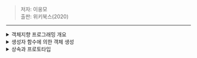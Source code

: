 > 저자: 이웅모<br>
> 출판: 위키북스(2020)<br>
***
<details>
<summary>객체지향 프로그래밍 개요</summary>
<div markdown="1">

객체지향 프로그래밍은 프로그램을 명령어 또는 함수의 목록으로 보는 전통적인 명령형 프로그래밍(imperative programming)의 절차지향적 관점에서 벗어나 여러 개의 독립적 단위, 즉 **객체(object)의 집합으로 프로그램을 표현**하려는 프로그래밍 패러다임을 말한다.  
이는 실세계의 실체(사물이나 개념)를 인식하는 철학적 사고를 프로그래밍에 접목하려는 시도에서 시작한다. **실체는 특징이나 성질을 나타내는 속성(attribute/property)을 가지고 있고, 이를 통해 실체를 인식하거나 구별**할 수 있다.  
다양한 속성 중에서 프로그래밍에 필요한 속성만 간추려 내어 표현하는 것을 **추상화(abstraction)**라 한다.  
**객체지향 프로그래밍은 객체의 상태(state)를 나타내는 데이터와 상태 데이터를 조작할 수 있는 동작(behavior)을 하나의 논리적인 단위로 묶어 생각한다.  
**객체는 상태 데이터(프로퍼티)와 동작(메서드)을 하나의 논리적인 단위로 묶은 복합적인 자료구조**다.  
각 객체는 고유의 기능을 갖는 독립적인 부품으로 볼 수 있지만 자신의 고유한 기능을 수행하면서 다른 객체와 **관계성(relationship)**을 가질 수 있다. 다른 객체와 메시지를 주고받거나 데이터를 처리할 수도 있다. 또는 다른 객체의 상태 데이터나 동작을 **상속**받아 사용하기도 한다.
```js
// 상태 데이터(이름과 주소), 동작(커밋과 운동)이 하나의 단위로 구성된 객체 person
const person = {
  name: 'John',
  addresss: 'Seoul',
  makeCommit (input) {
    return `a result of ${input}`
  },
  doPullUps (numsOfRepetition) {
    return `a result of ${numsOfRepetition}`
  }
}
```
<260 ~ 261쪽>

</div>
</details>
<details>
<summary>생성자 함수에 의한 객체 생성</summary>
<div markdown="1">

## Object 생성자 함수  
new 연산자와 함께 Object 생성자 함수를 호출하면 빈 객체를 생성하여 반환한다. 빈 객체 생성 후 프로퍼티 또는 메서드를 추가하여 객체를 완성할 수 있다.
```js
// 빈 객체 생성
const person = new Object()

// 프로퍼티 추가
person.name = 'John'
person.sayHello = function () {
  console.log(`Hi! My name is ${this.name}`)
}

console.log(person)  // {name: "John", sayHello: f}
person.sayHello()  // Hi! My name is John
```
생성자 함수(constructor)란 new 연산자와 함께 호출하여 객체(인스턴스)를 생성하는 함수를 말한다. 생성자 함수에 의해 생성된 객체를 인스턴스(instance)라 한다.  
## 생성자 함수
### 객체 리터럴에 의한 객체 생성 방식의 문제점
객체 리터럴에 의한 객체 생성 방식은 직관적이고 간편하지만 단 하나의 객체만 생성한다. 따라서 동일한 프로퍼티를 갖는 객체를 여러 개 생성해야 하는 경우 매번 같은 프로퍼티를 기술해야 하기 때문에 비효율적이다.  
객체는 프로퍼티를 통해 객체 고유의 상태(state)를 표현하고, 메서드를 통해 상태 데이터인 프로퍼티를 참조하고 조작하는 동작(behavior)을 표현한다. 따라서 **프로퍼티는 객체마다 프로퍼티 값이 다를 수 있지만 메서드는 내용이 동일한 경우가 일반적**이다.  
### 생성자 함수에 의한 객체 생성 방식의 장점
생성자 함수에 의한 객체 생성 방식은 마치 객체(인스턴스)를 생성하기 위한 탬플릿(클래스)처럼 **프로퍼티 구조가 동일한 객체 여러 개를 간편하게 생성**할 수 있다.
```js
// 생성자 함수: 일반 함수와 동일한 방식으로 정의
function Circle (radius) {
  // 생성자 함수 내부의 this는 생성자 함수가 생성할 인스턴스를 가리킨다.
  this.radius = radius
  this.getDiameter = function () {
    return 2 * this.radius
  }
}

// 인스턴스의 생성: new 연산자와 함께 호출 -> 생성자 함수로 동작
const circle1 = new Circle(5)  // 반지름이 5인 Circle 객체를 생성
const circle2 = new Circle(10) // 반지름이 10인 Circle 객체를 생성

console.log(circle1.getDiameter())  // 10
console.log(circle2.getDiameter())  // 20
```
생성자 함수는 이름 그대로 객체(인스턴스)를 생성하는 함수다.  
하지만 자바와 같은 클래스 기반 객체지향언어의 생성자와는 다르게 그 형식이 정해져 있는 것이 아니라 **일반 함수와 동일한 방법으로 생성자 함수를 정의하고 new 연산자와 함꼐 호출하면 해당 함수는 생성자 함수로 동작**한다. 만약 new 연산자와 함께 생성자 함수를 호출하지 않으면 생성자 함수가 아니라 일반 함수로 동작한다.
```js
const circle3 = Circle(15)

// 일반 함수로서 호출된 Circle은 반환문이 없으므로 암묵적으로 undefined를 반환한다.
console.log(circle3)  // undefined
```  
<234 ~ 238쪽>

</div>
</details>
<details>
<summary>상속과 프로토타입</summary>
<div markdown="1">

상속(inheritance)은 객체지향 프로그래밍의 핵심 개념으로 **어떤 객체의 프로퍼티 또는 메서드를 다른 객체가 상속받아 그대로 사용할 수 있는 것**을 말한다.  
자바스크립트는 프로토타입을 기반으로 상속을 구현하여 불필요한 중복을 제거한다. 중복을 제거하는 방법은 **기존의 코드를 적극적으로 재사용**하는 것이다.   
```js
// 생성자 함수
function Circle (radius) {
  this.radius = radius
}

// Circle 생성자 함수가 생성한 모든 인스턴스가 getArea 메서드를
// 공유해서 사용할 수 있도록 프로토타입에 추가한다
// 프로토타입은 Circle 생성자 함수의 prototype 프로퍼티에 바인딩되어 있다.
Circle.prototype.getArea = function () {
  return math.PI * this.radius ** 2
}

// 인스턴스 생성
const circle1 = new Circle(1)
const circle2 = new Circle(2)

// Circle 생성자 함수가 생성한 모든 인스턴스는 부모 객체의 역할을 하는
// 프로토타입 Circle.prototype으로부터 getArea 메서드를 상속받는다.
// 즉, Circle 생성자 함수가 생성하는 모든 인스턴스는 하나의 getArea 메서드를 공유한다.
console.log(circle1.getArea === circle2.getArea)  // true

console.log(circle1.getArea())  // 3.141592653...
console.log(circle2.getArea())  // 12.56637061...
```  
Circle 생성자 함수가 생성한 모든 인스턴스는 자신의 프로토타입, 즉 상위(부모) 객체 역할을 하는 Circle.prototype의 모든 프로퍼티와 메서드를 상속받는다.  
getArea 메서드는 단 하나만 생성되어 프로토타입인 Circle.prototype의 메서드로 할당되어 있다. 따라서 Circle 생성자 함수가 생성하는 모든 인스턴스는 getArea 메서드를 상속받아 사용할 수 있다. 즉, 자신의 상태를 나타내는 radius 프로퍼티만 개별적으로 소유하고 **내용이 동일한 메서드는 상속을 통해 공유**하여 사용하는 것이다.  
> 프로토타입은 어떤 객체의 상위(부모) 객체의 역할을 하는 객체로서 다른 객체에 공유 프로퍼티(메서드 포함)를 제공한다.   
> 프로토타입을 상속받은 하위(자식) 객체는 상위 객체의 프로퍼티를 자신의 프로퍼티처럼 자유롭게 사용할 수 있다.  

모든 객체는 [[Prototype]]이라는 내부 슬롯을 가지며, 여기에 저장되는 프로토타입은 객체 생성 방식에 의해 결정된다.  
* 객체 리터럴에 의해 생성된 객체의 프로토타입: Object.prototype  
* 생성자 함수에 의해 생성된 객체의 프로토타입: 생성자 함수의 prototype 프로퍼티에 반영되어 있는 객체  

**모든 객체는 하나의 프로토타입을 갖는다. 그리고 모든 프로토타입은 생성자 함수와 연결되어 있다.**  

<261 ~ 264쪽>
  
</div>
</details>